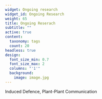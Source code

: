 ```yaml
---
widget: Ongoing research
widget_id: Ongoing Research
weight: 65
title: Ongoing Reserach
subtitle: ""
active: true
content:
  taxonomy: tags
  count: 20
headless: true
design:
  font_size_min: 0.7
  font_size_max: 2
  columns: "'1'"
  background:
    image: image.jpg
---
```

Induced Defence, Plant-Plant Communication